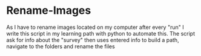 # Rename-Images

As I have to rename images located on my computer after every "run"
I write this script in my learning path with python to automate this.
The script ask for info about the "survey"
then uses entered info to build a path, navigate to the folders
and rename the files
